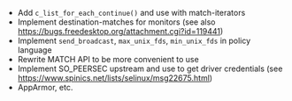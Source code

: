 * Add `c_list_for_each_continue()` and use with match-iterators
* Implement destination-matches for monitors (see also https://bugs.freedesktop.org/attachment.cgi?id=119441)
* Implement `send_broadcast`, `max_unix_fds`, `min_unix_fds` in policy language
* Rewrite MATCH API to be more convenient to use
* Implement SO_PEERSEC upstream and use to get driver credentials (see https://www.spinics.net/lists/selinux/msg22675.html)
* AppArmor, etc.